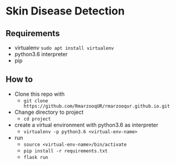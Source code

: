 # Skin Disease Detection

## Requirements
 - virtualenv `sudo apt install virtualenv`
 - python3.6 interpreter
 - pip

## How to
 - Clone this repo with 
   - `git clone https://github.com/RmarzooqUR/rmarzooqur.github.io.git`
 - Change directory to project
   - `cd project`
 - create a virtual environment with python3.6 as interpreter
   - `virtualenv -p python3.6 <virtual-env-name>`
 - run
   - `source <virtual-env-name>/bin/activate`
   - `pip install -r requirements.txt`
   - `flask run`